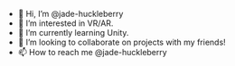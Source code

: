 - 👋 Hi, I’m @jade-huckleberry
- 👀 I’m interested in VR/AR.
- 🌱 I’m currently learning Unity.
- 💞️ I’m looking to collaborate on projects with my friends!
- 📫 How to reach me @jade-huckleberry

<!---
jade-huckleberry/jade-huckleberry is a ✨ special ✨ repository because its `README.md` (this file) appears on your GitHub profile.
You can click the Preview link to take a look at your changes.
--->

